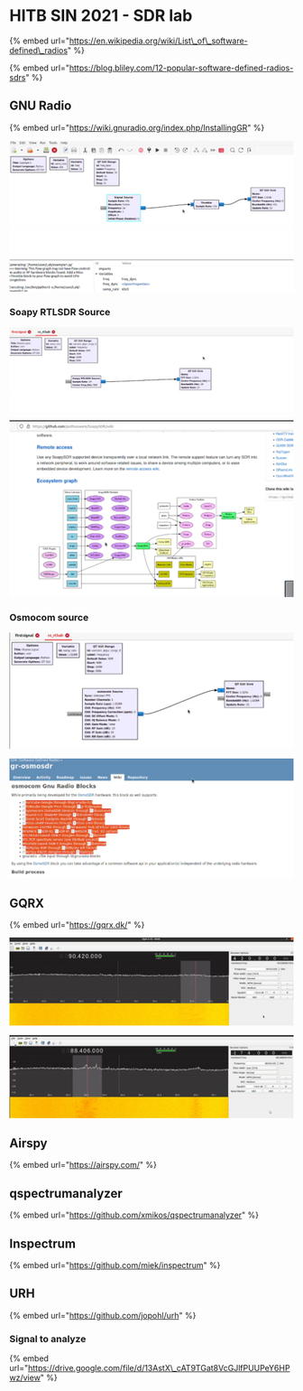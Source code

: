 # HITB SIN 2021 - SDR lab

{% embed url="https://en.wikipedia.org/wiki/List\_of\_software-defined\_radios" %}

{% embed url="https://blog.bliley.com/12-popular-software-defined-radios-sdrs" %}

## GNU Radio

{% embed url="https://wiki.gnuradio.org/index.php/InstallingGR" %}

![](../.gitbook/assets/image%20%289%29.png)

### Soapy RTLSDR Source

![](../.gitbook/assets/image%20%2811%29.png)

![](../.gitbook/assets/image%20%2810%29.png)

### Osmocom source

![](../.gitbook/assets/image%20%285%29.png)

![](../.gitbook/assets/image%20%286%29.png)

## GQRX

{% embed url="https://gqrx.dk/" %}

![](../.gitbook/assets/image%20%288%29.png)

![](../.gitbook/assets/image%20%2812%29.png)

## Airspy

{% embed url="https://airspy.com/" %}

## qspectrumanalyzer

{% embed url="https://github.com/xmikos/qspectrumanalyzer" %}

## Inspectrum

{% embed url="https://github.com/miek/inspectrum" %}

## URH

{% embed url="https://github.com/jopohl/urh" %}

### Signal to analyze

{% embed url="https://drive.google.com/file/d/13AstX\_cAT9TGat8VcGJlfPUUPeY6HPwz/view" %}



